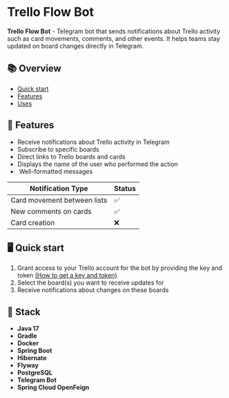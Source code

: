 # Trello Flow Bot

**Trello Flow Bot** - Telegram bot that sends notifications about Trello activity such as card movements, comments,
and other events. It helps teams stay updated on board changes directly in Telegram.

## 📚 Overview

- [Quick start](#-quick-start)
- [Features](#-features)
- [Uses](.github/docs/USES.md)

## 🚀 Features

- Receive notifications about Trello activity in Telegram
- Subscribe to specific boards
- Direct links to Trello boards and cards
- Displays the name of the user who performed the action
- ️ Well-formatted messages

| Notification Type           | Status |
|-----------------------------|--------|
| Card movement between lists | ✅      |
| New comments on cards       | ✅      |
| Card creation               | ❌      |

## 🖥️ Quick start

1. Grant access to your Trello account for the bot by providing the key and
   token [(How to get a key and token)](https://telegra.ph/How-to-get-a-key-and-a-token-from-Trello-05-04)
2. Select the board(s) you want to receive updates for
3. Receive notifications about changes on these boards

## 🧱 Stack

- **Java 17**
- **Gradle**
- **Docker**
- **Spring Boot**
- **Hibernate**
- **Flyway**
- **PostgreSQL**
- **Telegram Bot**
- **Spring Cloud OpenFeign**